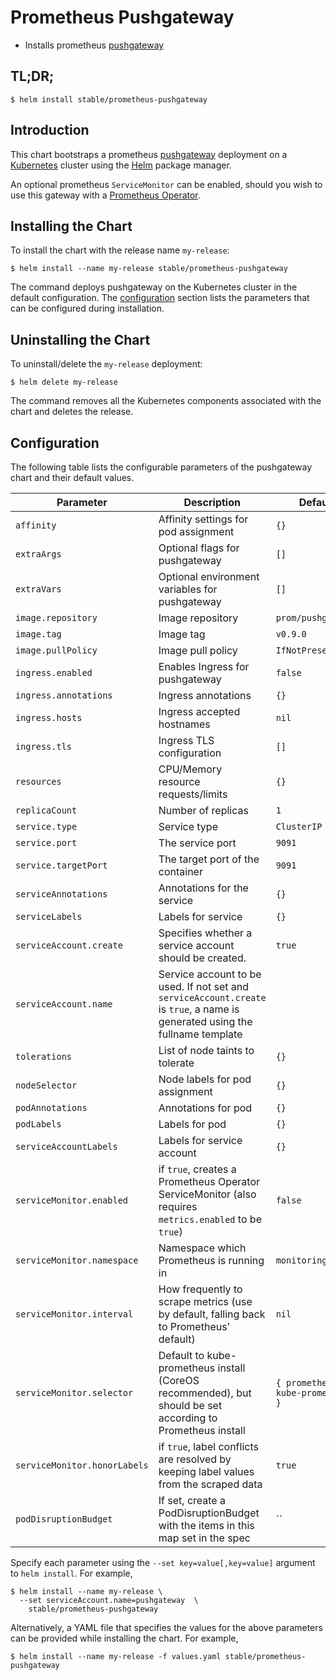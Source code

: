 # Prometheus Pushgateway

* Installs prometheus [pushgateway](https://github.com/prometheus/pushgateway)

## TL;DR;

```console
$ helm install stable/prometheus-pushgateway
```

## Introduction

This chart bootstraps a prometheus [pushgateway](http://github.com/prometheus/pushgateway) deployment on a [Kubernetes](http://kubernetes.io) cluster using the [Helm](https://helm.sh) package manager.

An optional prometheus `ServiceMonitor` can be enabled, should you wish to use this gateway with a [Prometheus Operator](https://github.com/coreos/prometheus-operator).

## Installing the Chart

To install the chart with the release name `my-release`:

```console
$ helm install --name my-release stable/prometheus-pushgateway
```

The command deploys pushgateway on the Kubernetes cluster in the default configuration. The [configuration](#configuration) section lists the parameters that can be configured during installation.

## Uninstalling the Chart

To uninstall/delete the `my-release` deployment:

```console
$ helm delete my-release
```

The command removes all the Kubernetes components associated with the chart and deletes the release.

## Configuration

The following table lists the configurable parameters of the pushgateway chart and their default values.

|        Parameter            |                                                          Description                                                          |      Default                      |
| --------------------------- | ----------------------------------------------------------------------------------------------------------------------------- | --------------------------------- |
| `affinity`                  | Affinity settings for pod assignment                                                                                          | `{}`                              |
| `extraArgs`                 | Optional flags for pushgateway                                                                                                | `[]`                              |
| `extraVars`                 | Optional environment variables for pushgateway                                                                                | `[]`                              |
| `image.repository`          | Image repository                                                                                                              | `prom/pushgateway`                |
| `image.tag`                 | Image tag                                                                                                                     | `v0.9.0`                          |
| `image.pullPolicy`          | Image pull policy                                                                                                             | `IfNotPresent`                    |
| `ingress.enabled`           | Enables Ingress for pushgateway                                                                                               | `false`                           |
| `ingress.annotations`       | Ingress annotations                                                                                                           | `{}`                              |
| `ingress.hosts`             | Ingress accepted hostnames                                                                                                    | `nil`                             |
| `ingress.tls`               | Ingress TLS configuration                                                                                                     | `[]`                              |
| `resources`                 | CPU/Memory resource requests/limits                                                                                           | `{}`                              |
| `replicaCount`              | Number of replicas                                                                                                            | `1`                               |
| `service.type`              | Service type                                                                                                                  | `ClusterIP`                       |
| `service.port`              | The service port                                                                                                              | `9091`                            |
| `service.targetPort`        | The target port of the container                                                                                              | `9091`                            |
| `serviceAnnotations`        | Annotations for the service                                                                                                   | `{}`                              |
| `serviceLabels`             | Labels for service                                                                                                            | `{}`                              |
| `serviceAccount.create`     | Specifies whether a service account should be created.                                                                        | `true`                            |
| `serviceAccount.name`       | Service account to be used. If not set and `serviceAccount.create` is `true`, a name is generated using the fullname template |                                   |
| `tolerations`               | List of node taints to tolerate                                                                                               | `{}`                              |
| `nodeSelector`              | Node labels for pod assignment                                                                                                | `{}`                              |
| `podAnnotations`            | Annotations for pod                                                                                                           | `{}`                              |
| `podLabels`                 | Labels for pod                                                                                                                | `{}`                              |
| `serviceAccountLabels`      | Labels for service account                                                                                                    | `{}`                              |
| `serviceMonitor.enabled`    | if `true`, creates a Prometheus Operator ServiceMonitor (also requires `metrics.enabled` to be `true`)                        | `false`                           |
| `serviceMonitor.namespace`  | Namespace which Prometheus is running in                                                                                      | `monitoring`                      |
| `serviceMonitor.interval`   | How frequently to scrape metrics (use by default, falling back to Prometheus' default)                                        |  `nil`                            |
| `serviceMonitor.selector`   | Default to kube-prometheus install (CoreOS recommended), but should be set according to Prometheus install                    | `{ prometheus: kube-prometheus }` |
| `serviceMonitor.honorLabels`| if `true`, label conflicts are resolved by keeping label values from the scraped data                                         | `true`                            |
| `podDisruptionBudget`       | If set, create a PodDisruptionBudget with the items in this map set in the spec                                               | ``                                |

Specify each parameter using the `--set key=value[,key=value]` argument to `helm install`. For example,

```console
$ helm install --name my-release \
  --set serviceAccount.name=pushgateway  \
    stable/prometheus-pushgateway
```

Alternatively, a YAML file that specifies the values for the above parameters can be provided while installing the chart. For example,

```console
$ helm install --name my-release -f values.yaml stable/prometheus-pushgateway
```
